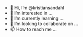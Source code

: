 - 👋 Hi, I’m @kristiansandahl
- 👀 I’m interested in ...
- 🌱 I’m currently learning ...
- 💞️ I’m looking to collaborate on ...
- 📫 How to reach me ...

<!---
kristiansandahl/kristiansandahl is a ✨ special ✨ repository because its `README.md` (this file) appears on your GitHub profile.
You can click the Preview link to take a look at your changes.
--->
